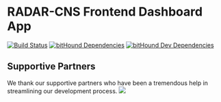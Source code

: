 # RADAR-CNS Frontend Dashboard App

[![Build Status](https://travis-ci.org/RADAR-CNS/RADAR-Dashboard.svg?branch=develop)](https://travis-ci.org/RADAR-CNS/RADAR-Dashboard) [![bitHound Dependencies](https://www.bithound.io/github/RADAR-CNS/RADAR-Dashboard/badges/dependencies.svg)](https://www.bithound.io/github/RADAR-CNS/RADAR-Dashboard/develop/dependencies/npm) [![bitHound Dev Dependencies](https://www.bithound.io/github/RADAR-CNS/RADAR-Dashboard/badges/devDependencies.svg)](https://www.bithound.io/github/RADAR-CNS/RADAR-Dashboard/develop/dependencies/npm)


## Supportive Partners
We thank our supportive partners who have been a tremendous help in streamlining our development process.
 <img src="https://github.com/RADAR-CNS/RADAR-Dashboard/docs/supportive-partners-src/brwsrstck.svg">
